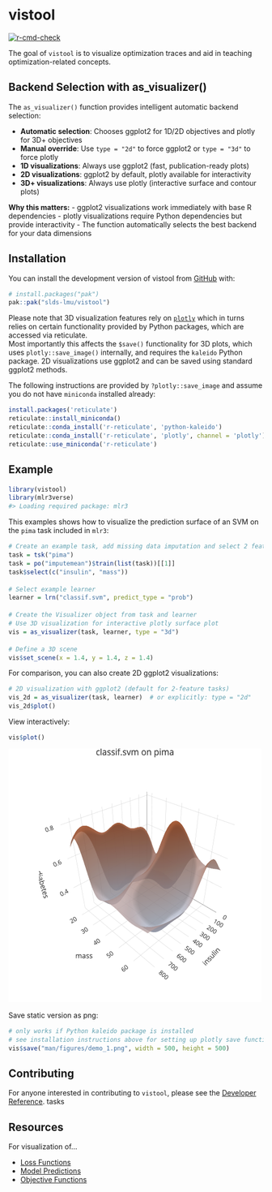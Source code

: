 
<!-- README.md is generated from README.Rmd. Please edit that file -->

# vistool

<!-- badges: start -->

[![r-cmd-check](https://github.com/slds-lmu/vistool/actions/workflows/r-cmd-check.yaml/badge.svg)](https://github.com/slds-lmu/vistool/actions/workflows/r-cmd-check.yaml)
<!-- badges: end -->

The goal of `vistool` is to visualize optimization traces and aid in
teaching optimization-related concepts.

## Backend Selection with as_visualizer()

The `as_visualizer()` function provides intelligent automatic backend
selection:

- **Automatic selection**: Chooses ggplot2 for 1D/2D objectives and
  plotly for 3D+ objectives
- **Manual override**: Use `type = "2d"` to force ggplot2 or
  `type = "3d"` to force plotly
- **1D visualizations**: Always use ggplot2 (fast, publication-ready
  plots)
- **2D visualizations**: ggplot2 by default, plotly available for
  interactivity
- **3D+ visualizations**: Always use plotly (interactive surface and
  contour plots)

**Why this matters:** - ggplot2 visualizations work immediately with
base R dependencies - plotly visualizations require Python dependencies
but provide interactivity - The function automatically selects the best
backend for your data dimensions

## Installation

You can install the development version of vistool from
[GitHub](https://github.com/) with:

``` r
# install.packages("pak")
pak::pak("slds-lmu/vistool")
```

Please note that 3D visualization features rely on [`plotly`]() which in
turns relies on certain functionality provided by Python packages, which
are accessed via reticulate.  
Most importantly this affects the `$save()` functionality for 3D plots,
which uses `plotly::save_image()` internally, and requires the `kaleido`
Python package. 2D visualizations use ggplot2 and can be saved using
standard ggplot2 methods.

The following instructions are provided by `?plotly::save_image` and
assume you do not have `miniconda` installed already:

``` r
install.packages('reticulate')
reticulate::install_miniconda()
reticulate::conda_install('r-reticulate', 'python-kaleido')
reticulate::conda_install('r-reticulate', 'plotly', channel = 'plotly')
reticulate::use_miniconda('r-reticulate')
```

## Example

``` r
library(vistool)
library(mlr3verse)
#> Loading required package: mlr3
```

This examples shows how to visualize the prediction surface of an SVM on
the `pima` task included in `mlr3`:

``` r
# Create an example task, add missing data imputation and select 2 features
task = tsk("pima")
task = po("imputemean")$train(list(task))[[1]]
task$select(c("insulin", "mass"))

# Select example learner
learner = lrn("classif.svm", predict_type = "prob")

# Create the Visualizer object from task and learner
# Use 3D visualization for interactive plotly surface plot
vis = as_visualizer(task, learner, type = "3d")

# Define a 3D scene
vis$set_scene(x = 1.4, y = 1.4, z = 1.4)
```

For comparison, you can also create 2D ggplot2 visualizations:

``` r
# 2D visualization with ggplot2 (default for 2-feature tasks)
vis_2d = as_visualizer(task, learner)  # or explicitly: type = "2d"
vis_2d$plot()
```

View interactively:

``` r
vis$plot()
```

![](man/figures/demo_1.png)

Save static version as png:

``` r
# only works if Python kaleido package is installed
# see installation instructions above for setting up plotly save functionality
vis$save("man/figures/demo_1.png", width = 500, height = 500)
```

## Contributing

For anyone interested in contributing to `vistool`, please see the [Developer Reference](DEVELOPMENT.md).
  tasks

## Resources

For visualization of…

- [Loss
  Functions](https://slds-lmu.github.io/vistool/articles/loss_functions.html)
- [Model
  Predictions](https://slds-lmu.github.io/vistool/articles/model.html)
- [Objective
  Functions](https://slds-lmu.github.io/vistool/articles/objective.html)
